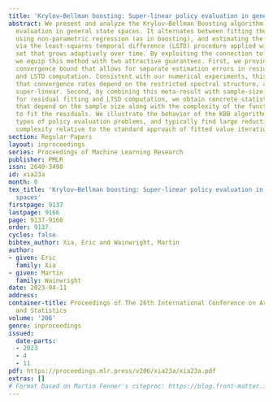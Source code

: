 ```yaml
---
title: 'Krylov–Bellman boosting: Super-linear policy evaluation in general state spaces'
abstract: We present and analyze the Krylov–Bellman Boosting algorithm for policy
  evaluation in general state spaces. It alternates between fitting the Bellman residual
  using non-parametric regression (as in boosting), and estimating the value function
  via the least-squares temporal difference (LSTD) procedure applied with a feature
  set that grows adaptively over time. By exploiting the connection to Krylov methods,
  we equip this method with two attractive guarantees. First, we provide a general
  convergence bound that allows for separate estimation errors in residual fitting
  and LSTD computation. Consistent with our numerical experiments, this bound shows
  that convergence rates depend on the restricted spectral structure, and are typically
  super-linear. Second, by combining this meta-result with sample-size dependent guarantees
  for residual fitting and LTSD computation, we obtain concrete statistical guarantees
  that depend on the sample size along with the complexity of the function class used
  to fit the residuals. We illustrate the behavior of the KBB algorithm for various
  types of policy evaluation problems, and typically find large reductions in sample
  complexity relative to the standard approach of fitted value iteration.
section: Regular Papers
layout: inproceedings
series: Proceedings of Machine Learning Research
publisher: PMLR
issn: 2640-3498
id: xia23a
month: 0
tex_title: 'Krylov–Bellman boosting: Super-linear policy evaluation in general state
  spaces'
firstpage: 9137
lastpage: 9166
page: 9137-9166
order: 9137
cycles: false
bibtex_author: Xia, Eric and Wainwright, Martin
author:
- given: Eric
  family: Xia
- given: Martin
  family: Wainwright
date: 2023-04-11
address:
container-title: Proceedings of The 26th International Conference on Artificial Intelligence
  and Statistics
volume: '206'
genre: inproceedings
issued:
  date-parts:
  - 2023
  - 4
  - 11
pdf: https://proceedings.mlr.press/v206/xia23a/xia23a.pdf
extras: []
# Format based on Martin Fenner's citeproc: https://blog.front-matter.io/posts/citeproc-yaml-for-bibliographies/
---
```

